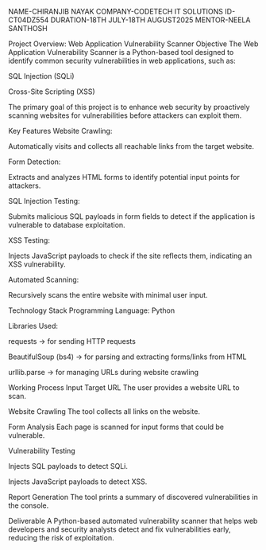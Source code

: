 NAME-CHIRANJIB NAYAK
COMPANY-CODETECH IT SOLUTIONS
ID-CT04DZ554
DURATION-18TH JULY-18TH AUGUST2025
MENTOR-NEELA SANTHOSH



Project Overview: Web Application Vulnerability Scanner
Objective
The Web Application Vulnerability Scanner is a Python-based tool designed to identify common security vulnerabilities in web applications, such as:

SQL Injection (SQLi)

Cross-Site Scripting (XSS)

The primary goal of this project is to enhance web security by proactively scanning websites for vulnerabilities before attackers can exploit them.

Key Features
Website Crawling:

Automatically visits and collects all reachable links from the target website.

Form Detection:

Extracts and analyzes HTML forms to identify potential input points for attackers.

SQL Injection Testing:

Submits malicious SQL payloads in form fields to detect if the application is vulnerable to database exploitation.

XSS Testing:

Injects JavaScript payloads to check if the site reflects them, indicating an XSS vulnerability.

Automated Scanning:

Recursively scans the entire website with minimal user input.

Technology Stack
Programming Language: Python

Libraries Used:

requests → for sending HTTP requests

BeautifulSoup (bs4) → for parsing and extracting forms/links from HTML

urllib.parse → for managing URLs during website crawling

Working Process
Input Target URL
The user provides a website URL to scan.

Website Crawling
The tool collects all links on the website.

Form Analysis
Each page is scanned for input forms that could be vulnerable.

Vulnerability Testing

Injects SQL payloads to detect SQLi.

Injects JavaScript payloads to detect XSS.

Report Generation
The tool prints a summary of discovered vulnerabilities in the console.

Deliverable
A Python-based automated vulnerability scanner that helps web developers and security analysts detect and fix vulnerabilities early, reducing the risk of exploitation.




